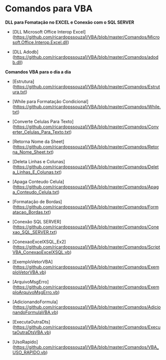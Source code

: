 # Comandos para VBA


**DLL para Fomatação no EXCEL e Conexão com o SQL SERVER**

- [DLL Microsoft Office Interop Excel] (https://github.com/ricardopssouza1/VBA/blob/master/Comandos/Microsoft.Office.Interop.Excel.dll)

- [DLL Adodb] (https://github.com/ricardopssouza1/VBA/blob/master/Comandos/adodb.dll)

**Comandos VBA para o dia a dia**

- [Estrutura] (https://github.com/ricardopssouza1/VBA/blob/master/Comandos/Estrutura.txt)

- [While para Formatação Condicional] (https://github.com/ricardopssouza1/VBA/blob/master/Comandos/While.txt)

- [Converte Celulas Para Texto] (https://github.com/ricardopssouza1/VBA/blob/master/Comandos/Converter_Celulas_Para_Texto.txt)

- [Retorna Nome da Sheet] (https://github.com/ricardopssouza1/VBA/blob/master/Comandos/Retorna_Nome_Sheet.txt)

- [Deleta Linhas e Colunas] (https://github.com/ricardopssouza1/VBA/blob/master/Comandos/Deleta_Linhas_E_Colunas.txt)

- [Apaga Conteudo Celula] (https://github.com/ricardopssouza1/VBA/blob/master/Comandos/Apaga_Conteudo_Celula.txt)

- [Formatação de Bordas] (https://github.com/ricardopssouza1/VBA/blob/master/Comandos/Formatacao_Bordas.txt)

- [Conexão SQL SERVER] (https://github.com/ricardopssouza1/VBA/blob/master/Comandos/Conexao_SQL_SERVER.txt)

- [ConexaoExcelXSQL_Ex2] (https://github.com/ricardopssouza1/VBA/blob/master/Comandos/ScriptVBA_ConexaoExcelXSQL.vb)

- [ExemploVetorVBA] (https://github.com/ricardopssouza1/VBA/blob/master/Comandos/ExemploVetorVBA.vb)

- [ArquivoMsgErro] (https://github.com/ricardopssouza1/VBA/blob/master/Comandos/ExemploArquivoMsgErro.vb)

- [AdicionandoFormula] (https://github.com/ricardopssouza1/VBA/blob/master/Comandos/AdicionandoFormulaVBA.vb)

- [ExecutaOutraDts] (https://github.com/ricardopssouza1/VBA/blob/master/Comandos/ExecutaOutraDtsVBA.vb)

- [UsoRapido] (https://github.com/ricardopssouza1/VBA/blob/master/Comandos/VBA_USO_RAPIDO.vb)
